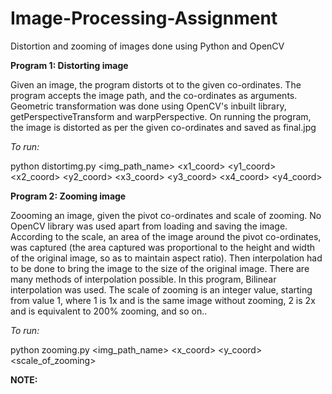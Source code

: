 # Image-Processing-Assignment
Distortion and zooming of images done using Python and OpenCV


**Program 1: Distorting image**

Given an image, the program distorts ot to the given co-ordinates. The program accepts the image path, and the co-ordinates as arguments. Geometric transformation was done using OpenCV's inbuilt library, getPerspectiveTransform and warpPerspective.
On running the program, the image is distorted as per the given co-ordinates and saved as final.jpg

_To run:_

python distortimg.py <img_path_name> <x1_coord> <y1_coord> <x2_coord> <y2_coord> <x3_coord> <y3_coord> <x4_coord> <y4_coord>



**Program 2: Zooming image**

Zoooming an image, given the pivot co-ordinates and scale of zooming. No OpenCV library was used apart from loading and saving the image. According to the scale, an area of the image around the pivot co-ordinates, was captured (the area captured was proportional to the height and width of the original image, so as to maintain aspect ratio). Then interpolation had to be done to bring the image to the size of the original image. There are many methods of interpolation possible. In this program, Bilinear interpolation was used. The scale of zooming is an integer value, starting from value 1, where 1 is 1x and is the same image without zooming, 2 is 2x and is equivalent to 200% zooming, and so on..

_To run:_

python zooming.py <img_path_name> <x_coord> <y_coord> <scale_of_zooming>

**NOTE:** 
